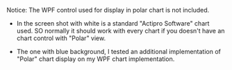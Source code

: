 Notice: The WPF control used for display in polar chart is not included. 

- In the screen shot with white is a standard "Actipro Software" chart used. SO normally it should work with every chart if you doesn't have an chart control with "Polar" view.

- The one with blue background, I tested an additional implementation of "Polar" chart display on my WPF chart implementation.